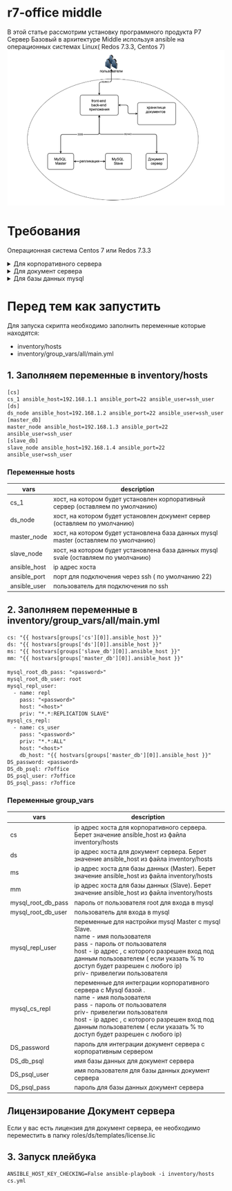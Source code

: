 
# r7-office middle
 

В этой статье рассмотрим установку программного продукта Р7 Сервер Базовый в архитектуре Middle используя  ansible  на операционных системах Linux( Redos 7.3.3, Centos 7) 
![Alt text](image.png)
# Требования

Операционная система Centos 7 или Redos 7.3.3 

<details>
  <summary>Для корпоративного сервера</summary>

- Процессор: рекомендуется от 6 ядер 
- Оперативная память: рекомендуется от 12 Гб 
- Свободное место на жестком диске: рекомендуется от 50 Гб 
</details>

<details>
  <summary>Для документ сервера</summary>
  
- Процессор: рекомендуется от 4 ядер 
- Оперативная память: рекомендуется от 8 Гб 
- Свободное место на жестком диске: рекомендуется от 50 Гб 
</details>

<details>
  <summary>Для базы данных mysql</summary>
  
- Процессор: рекомендуется от 2 ядер 
- Оперативная память: рекомендуется от 2 Гб 
- Свободное место на жестком диске: рекомендуется от 15 Гб 
- Python version 3.*
</details>


# Перед тем как запустить
Для запуска скрипта необходимо заполнить переменные которые находятся:
- inventory/hosts
- inventory/group_vars/all/main.yml 
## 1. Заполняем переменные в inventory/hosts 
 ```
[cs]
cs_1 ansible_host=192.168.1.1 ansible_port=22 ansible_user=ssh_user
[ds]
ds_node ansible_host=192.168.1.2 ansible_port=22 ansible_user=ssh_user
[master_db]
master_node ansible_host=192.168.1.3 ansible_port=22 ansible_user=ssh_user
[slave_db]
slave_node ansible_host=192.168.1.4 ansible_port=22 ansible_user=ssh_user
```

### Переменные  hosts
| vars | description |
|-------|-------------|
| cs_1 | хост, на котором будет установлен корпоративный сервер (оставляем по умолчанию) |
| ds_node | хост, на котором будет установлен документ сервер (оставляем по умолчанию)|
| master_node | хост, на котором будет установлена база данных mysql master (оставляем по умолчанию) |
| slave_node | хост, на котором будет установлена база данных mysql svale (оставляем по умолчанию)|
|ansible_host|ip адрес хоста |
|ansible_port|порт для подключения через ssh ( по умолчанию 22)|
|ansible_user|пользователь для подключения по ssh|


## 2. Заполняем переменные в inventory/group_vars/all/main.yml
```
cs: "{{ hostvars[groups['cs'][0]].ansible_host }}" 
ds: "{{ hostvars[groups['ds'][0]].ansible_host }}"  
ms: "{{ hostvars[groups['slave_db'][0]].ansible_host }}" 
mm: "{{ hostvars[groups['master_db'][0]].ansible_host }}"

mysql_root_db_pass: "<password>"
mysql_root_db_user: root
mysql_repl_user:
  - name: repl
    pass: "<password>"
    host: "<host>"
    priv: "*.*:REPLICATION SLAVE"
mysql_cs_repl:
  - name: cs_user
    pass: "<password>"
    priv: "*.*:ALL"
    host: "<host>"
    db_host: "{{ hostvars[groups['master_db'][0]].ansible_host }}"
DS_password: <password>
DS_db_psql: r7office
DS_psql_user: r7office
DS_psql_pass: r7office
```
### Переменные group_vars

| vars | description |
|-------|-------------|
|cs | ip адрес хоста для корпоративного сервера. Берет значение  ansible_host  из файла inventory/hosts|
| ds| ip адрес хоста для документ сервера. Берет значение  ansible_host  из файла inventory/hosts|
|ms | ip адрес хоста для базы данных (Master). Берет значение  ansible_host  из файла inventory/hosts|
|mm |ip адрес хоста для базы данных (Slave). Берет значение  ansible_host  из файла inventory/hosts |
|mysql_root_db_pass | пароль от пользователя root для входа в mysql|
|mysql_root_db_user | пользователь для входа в mysql  |
| mysql_repl_user| переменные для настройки mysql Master с mysql Slave.<br> name - имя пользователя <br>pass - пароль от пользователя <br> host - ip адрес , с которого разрешен вход под данным пользователем ( если указать % то доступ будет разрешен с любого ip) <br> priv- привелегии пользователя|
|mysql_cs_repl | переменные для интеграции корпоративного сервера с Mysql базой .<br> name - имя пользователя <br>pass - пароль от пользователя <br> priv- привелегии пользователя <br> host - ip адрес , с которого разрешен вход под данным пользователем ( если указать % то доступ будет разрешен с любого ip) |
|DS_password| пароль для интеграции документ сервера с корпоративным сервером |
|DS_db_psql | имя базы данных для документ сервера |
|DS_psql_user | имя пользователя для базы данных документ сервера|
|DS_psql_pass | пароль для базы данных документ сервера|
 
## Лицензирование Документ сервера
Если у вас есть лицензия для документ сервера, ее необходимо переместить в папку roles/ds/templates/license.lic
## 3. Запуск плейбука
```
ANSIBLE_HOST_KEY_CHECKING=False ansible-playbook -i inventory/hosts cs.yml 
```
